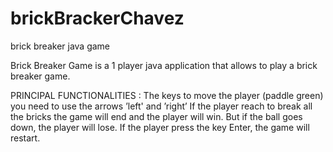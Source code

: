 # brickBrackerChavez
brick breaker java game

Brick Breaker Game is a 1 player java application that allows to play a brick breaker game.


PRINCIPAL FUNCTIONALITIES :
The keys to move the player (paddle green) you need to use the arrows  ’left' and ’right’ If the player reach to break all the bricks the game will end and the player will win. But if the ball goes down, the player will lose. If the player press the key Enter, the game will restart.

